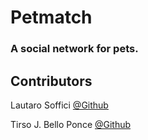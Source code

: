 # Petmatch

### A social network for pets.

## Contributors

Lautaro Soffici [@Github](https://github.com/lausoffici)

Tirso J. Bello Ponce [@Github](https://github.com/tirsobponce)